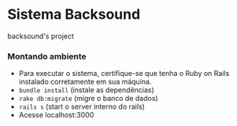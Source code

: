 # Sistema Backsound
backsound's project

### Montando ambiente
- Para executar o sistema, certifique-se que tenha o Ruby on Rails instalado corretamente em sua máquina.
- `bundle install` (instale as dependências)
- `rake db:migrate` (migre o banco de dados)
- `rails s` (start o server interno do rails)
- Acesse localhost:3000
